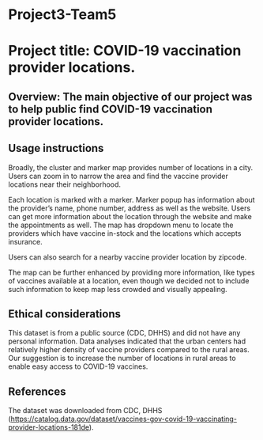 # Project3-Team5

# Project title: COVID-19 vaccination provider locations.

## Overview: The main objective of our project was to help public find COVID-19 vaccination provider locations. 



## Usage instructions
Broadly, the cluster and marker map provides number of locations in a city. Users can zoom in to narrow the area and find the vaccine provider locations near their neighborhood.

Each location is marked with a marker. Marker popup has information about the provider’s name, phone number, address as well as the website. Users can get more information about the location through the website and make the appointments as well.
The map has dropdown menu to locate the providers which have vaccine in-stock and the locations which accepts insurance.

Users can also search for a nearby vaccine provider location by zipcode.

The map can be further enhanced by providing more information, like types of vaccines available at a location, even though we decided not to include such information to keep map less crowded and visually appealing.

## Ethical considerations
This dataset is from a public source (CDC, DHHS) and did not have any personal information. 
Data analyses indicated that the urban centers had relatively higher density of vaccine providers compared to the rural areas. Our suggestion is to increase the number of locations in rural areas to enable easy access to COVID-19 vaccines. 

## References
 The dataset was downloaded from CDC, DHHS (https://catalog.data.gov/dataset/vaccines-gov-covid-19-vaccinating-provider-locations-181de). 

